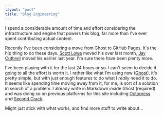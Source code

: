 ```yaml
---
layout: "post"
title: "Blog Engineering"
---
```


I spend a considerable amount of time and effort considering the infrastructure and engine that powers this blog, far more than I've ever spent contributing actual content. 

Recently I've been considering a move from Ghost to GitHub Pages. It's the hip thing to do these days. [Scott Lowe](http://blog.scottlowe.org) moved his over last month, [Jay Cuthrell](http://jaycuthrell.com) moved his earlier last year. I'm sure there have been plenty more.

I've been playing with it for the last 24 hours or so. I can't seem to decide if going to all the effort is worth it. I rather like what I'm using now ([Ghost](http://ghost.org)), it's pretty simple, but with just enough features to do what I *really* need it to do. It seems like spending time moving away from it, for me, is sort of a solution in search of a problem. I already write in Markdown inside Ghost (required) and was doing so on previous platforms for this site including [Octopress](http://octopress.org) and [Second Crack](http://www.marco.org/secondcrack).

Might just stick with what works, and find more stuff to write about...